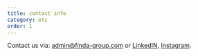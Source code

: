 ```yaml
---
title: contact info
category: etc
order: 1
---
```


Contact us via: [admin@finda-group.com](admin@finda-group.com)
or [LinkedIN](https://www.linkedin.com/company/find-a/), [Instagram](https://www.instagram.com/official_find_a/).
